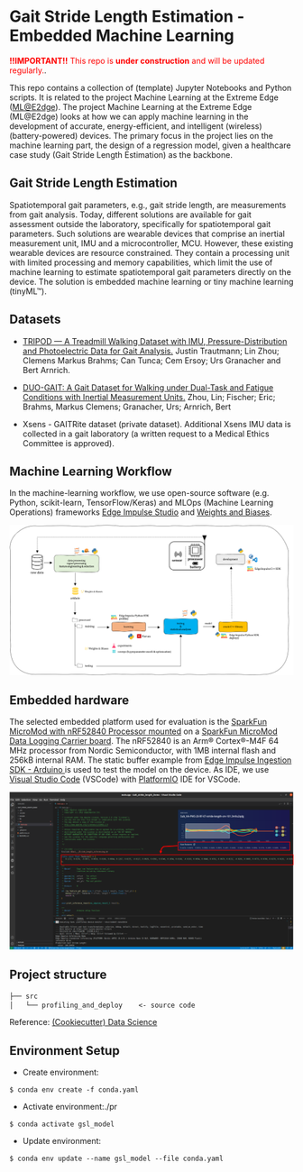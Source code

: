 # Gait Stride Length Estimation - Embedded Machine Learning

<span style="color:red">**!!IMPORTANT!!** This repo is **under construction** and will be updated regularly.</span>.

This repo  contains a collection of (template) Jupyter Notebooks and Python scripts. It is related to the project Machine Learning at the Extreme Edge ([ML@E2dge](https://mlate2dge.github.io)). The project Machine Learning at the Extreme Edge (ML@E2dge) looks at how we can apply machine learning in the development of accurate, energy-efficient, and intelligent (wireless) (battery-powered) devices. The primary focus in the project lies on the machine learning part, the design of a regression model, given a healthcare case study (Gait Stride Length Estimation) as the backbone. 

## Gait Stride Length Estimation

Spatiotemporal gait parameters, e.g., gait stride length, are measurements from gait analysis. Today, different solutions are available for gait assessment outside the laboratory, specifically for spatiotemporal gait parameters. Such solutions are wearable devices that comprise an inertial measurement unit, IMU and a microcontroller, MCU. However, these existing wearable devices are resource constrained. They contain a processing unit with limited processing and memory capabilities, which limit the use of machine learning to estimate spatiotemporal gait parameters directly on the device. The solution is embedded machine learning or tiny machine learning (tinyML™).

## Datasets

- <a href="https://www.mdpi.com/2306-5729/6/9/95">TRIPOD — A Treadmill Walking Dataset with IMU, Pressure-Distribution and Photoelectric Data for Gait Analysis.</a> Justin Trautmann; Lin Zhou; Clemens Markus Brahms; Can Tunca; Cem Ersoy; Urs Granacher and Bert Arnrich.

- <a href="https://zenodo.org/record/7415759">DUO-GAIT: A Gait Dataset for Walking under Dual-Task and Fatigue Conditions with Inertial Measurement Units.</a> Zhou, Lin; Fischer; Eric; Brahms, Markus Clemens; Granacher, Urs; Arnrich, Bert

- Xsens - GAITRite dataset (private dataset).  Additional Xsens IMU data is collected in a gait laboratory (a written request to a Medical Ethics Committee is approved).

## Machine Learning Workflow

In the machine-learning workflow, we use open-source software (e.g. Python, scikit-learn, TensorFlow/Keras) and MLOps (Machine Learning Operations) frameworks [Edge Impulse Studio](https://www.edgeimpulse.com/) and [Weights and Biases](https://wandb.ai/).

![Machine Learning Workflow](./img/workflow.png)

## Embedded hardware

The selected embedded platform used for evaluation is the [SparkFun MicroMod with nRF52840 Processor mounted](https://www.sparkfun.com/products/16984) on a [SparkFun MicroMod Data Logging Carrier board](https://www.sparkfun.com/products/16829). The nRF52840 is an Arm® Cortex®-M4F 64 MHz processor from Nordic Semiconductor, with 1MB internal flash and 256kB internal RAM. The static buffer example from [Edge Impulse Ingestion SDK - Arduino ](https://docs.edgeimpulse.com/docs/deployment/arduino-library) is used to test the model on the device. As IDE, we use [Visual Studio Code](https://code.visualstudio.com/) (VSCode) with [PlatformIO](https://platformio.org/) IDE for VSCode.

![EI static buffer](./img/EI_static_buffer.png)

## Project structure


```
├── src
│   └── profiling_and_deploy    <- source code
```

Reference: [(Cookiecutter) Data Science](https://github.com/drivendata/cookiecutter-data-science)

## Environment Setup

- Create environment: 

```
$ conda env create -f conda.yaml
```

- Activate environment:./pr 

```
$ conda activate gsl_model
```

- Update environment:

```
$ conda env update --name gsl_model --file conda.yaml
```
